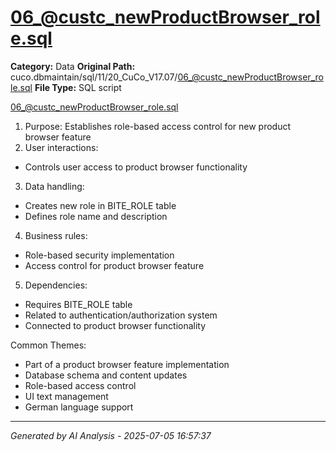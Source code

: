 # 06_@custc_newProductBrowser_role.sql

**Category:** Data
**Original Path:** cuco.dbmaintain/sql/11/20_CuCo_V17.07/06_@custc_newProductBrowser_role.sql
**File Type:** SQL script

06_@custc_newProductBrowser_role.sql
1. Purpose: Establishes role-based access control for new product browser feature
2. User interactions:
- Controls user access to product browser functionality
3. Data handling:
- Creates new role in BITE_ROLE table
- Defines role name and description
4. Business rules:
- Role-based security implementation
- Access control for product browser feature
5. Dependencies:
- Requires BITE_ROLE table
- Related to authentication/authorization system
- Connected to product browser functionality

Common Themes:
- Part of a product browser feature implementation
- Database schema and content updates
- Role-based access control
- UI text management
- German language support

---
*Generated by AI Analysis - 2025-07-05 16:57:37*
